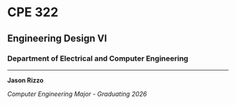 # CPE 322
## Engineering Design VI 
### Department of Electrical and Computer Engineering 
---
**Jason Rizzo** 

*Computer Engineering Major - Graduating 2026* 

